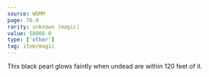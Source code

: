 ```yaml
---
source: WDMM
page: 76.0
rarity: unknown (magic)
value: 50000.0
type: ['other']
tag: item/magic
---
```


This black pearl glows faintly when undead are within 120 feet of it.


